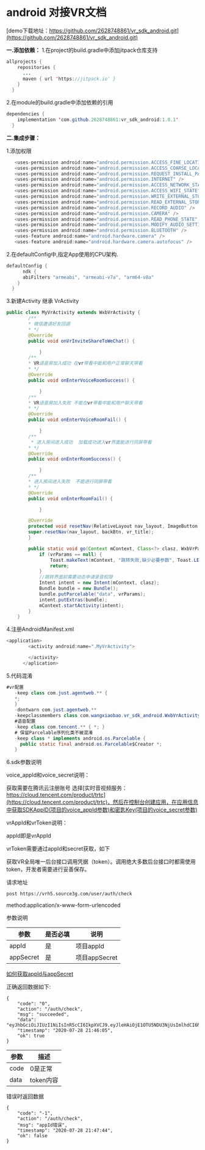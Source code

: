 # android 对接VR文档

[demo下载地址：https://github.com/2628748861/vr_sdk_android.git](https://github.com/2628748861/vr_sdk_android.git)


**一.添加依赖：**
1.在project的build.gradle中添加jitpack仓库支持
```java
allprojects {
    repositories {
      ...
      maven { url 'https://jitpack.io' }
    }
  }

```
2.在module的build.gradle中添加依赖的引用
```java
dependencies {
    implementation 'com.github.2628748861:vr_sdk_android:1.0.1'
  }
```

**二.集成步骤：**

 1.添加权限
 ```java
    <uses-permission android:name="android.permission.ACCESS_FINE_LOCATION" />
    <uses-permission android:name="android.permission.ACCESS_COARSE_LOCATION" />
    <uses-permission android:name="android.permission.REQUEST_INSTALL_PACKAGES" />
    <uses-permission android:name="android.permission.INTERNET" />
    <uses-permission android:name="android.permission.ACCESS_NETWORK_STATE" />
    <uses-permission android:name="android.permission.ACCESS_WIFI_STATE" />
    <uses-permission android:name="android.permission.WRITE_EXTERNAL_STORAGE" />
    <uses-permission android:name="android.permission.READ_EXTERNAL_STORAGE" />
    <uses-permission android:name="android.permission.RECORD_AUDIO" />
    <uses-permission android:name="android.permission.CAMERA" />
    <uses-permission android:name="android.permission.READ_PHONE_STATE" />
    <uses-permission android:name="android.permission.MODIFY_AUDIO_SETTINGS" />
    <uses-permission android:name="android.permission.BLUETOOTH" />
    <uses-feature android:name="android.hardware.camera" />
    <uses-feature android:name="android.hardware.camera.autofocus" />

 ```
 
 2.在defaultConfig中,指定App使用的CPU架构.
  ```java
  defaultConfig {
        ndk {
        abiFilters "armeabi", "armeabi-v7a", "arm64-v8a"
      }
    }
  ```
  
3.新建Activity 继承 VrActivity
```java
public class MyVrActivity extends WxbVrActivity {
        /**
        * 微信邀请好友回调
        * */
        @Override
        public void onVrInviteShareToWeChat() {

            }
        /**
        * VR语音房加入成功 在vr带看中能和用户正常聊天带看
        * */
        @Override
        public void onEnterVoiceRoomSuccess() {

            }
        /**
        * VR语音房加入失败 不能在vr带看中能和用户聊天带看
        * */
        @Override
        public void onEnterVoiceRoomFail() {

            }
        /**
         * 进入房间进入成功  加载成功进入vr界面能进行同屏带看
        * */
        @Override
        public void onEnterRoomSuccess() {

            }
        /**
        * 进入房间进入失败  不能进行同屏带看
        * */
        @Override
        public void onEnterRoomFail() {

            }

        @Override
        protected void resetNav(RelativeLayout nav_layout, ImageButton backBtn, TextView vr_title) {
        super.resetNav(nav_layout, backBtn, vr_title);
        }

        public static void go(Context mContext, Class<?> clasz, WxbVrParams vrParams) {
            if (vrParams == null) {
                Toast.makeText(mContext, "跳转失败,缺少必要参数", Toast.LENGTH_SHORT).show();
                return;
            }
            //跳转界面前需要动态申请录音权限
            Intent intent = new Intent(mContext, clasz);
            Bundle bundle = new Bundle();
            bundle.putParcelable("data", vrParams);
            intent.putExtras(bundle);
            mContext.startActivity(intent);
        }
    }

```

4.注册AndroidManifest.xml
```java
<application>
        <activity android:name=".MyVrActivity">

        </activity>
      </aplication>
```


 5.代码混淆
 ```java
 #vr配置
    -keep class com.just.agentweb.** {
    *;
    }
    -dontwarn com.just.agentweb.**
    -keepclassmembers class com.wangxiaobao.vr_sdk_android.WxbVrActivity.AndroidInterface{ *; }
    #语音配置
    -keep class com.tencent.** { *; }
    # 保留Parcelable序列化类不被混淆
    -keep class * implements android.os.Parcelable {
      public static final android.os.Parcelable$Creator *;
    }
 ```
 
 6.sdk参数说明
 
 voice_appId和voice_secret说明：
 
 获取需要在腾讯云注册账号 选择[实时音视频服务：https://cloud.tencent.com/product/trtc](https://cloud.tencent.com/product/trtc)，然后在控制台创建应用，在应用信息中获取SDKAppID(项目的voice_appId参数)和密匙Key(项目的voice_secret参数)
 
 
 vrAppId和vrToken说明：
 
 appId即是vrAppId
 
 vrToken需要通过appId和secret获取，如下

获取VR全局唯一后台接口调用凭据（token）。调用绝大多数后台接口时都需使用 token，开发者需要进行妥善保存。

请求地址

```
post https://vrh5.source3g.com/user/auth/check
```
method:application/x-www-form-urlencoded

参数说明

参数|是否必填|说明
---|---|---
appId|是|项目appId
appSecret|是|项目appSecret

[如何获取appId与appSecret](../获取appId与appSecret.md)

正确返回数据如下:

```
{
    "code": "0",
    "action": "/auth/check",
    "msg": "succeeded",
    "data": "eyJhbGciOiJIUzI1NiIsInR5cCI6IkpXVCJ9.eyJleHAiOjE1OTU5NDU3NjUsImlhdCI6MTU5NTk0Mzk2NX0.8F_a5ckcV5f8cJxDJnpBg70yaxQ6T0K_lLhyScVnybA",
    "timestamp": "2020-07-28 21:46:05",
    "ok": true
}
```

参数|描述
---|---
code| 0是正常
data| token内容

错误时返回数据

```
{
    "code": "-1",
    "action": "/auth/check",
    "msg": "appId错误",
    "timestamp": "2020-07-28 21:47:44",
    "ok": false
}
```


 
 